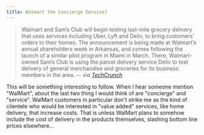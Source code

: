 ```yaml
---
title: Walmart the Concierge Service?
---
```


> Walmart and Sam’s Club will begin testing last-mile grocery delivery that uses services including Uber, Lyft and Deliv, to bring customers’ orders to their homes. The announcement is being made at Walmart’s annual shareholders week in Arkansas, and comes following the launch of a similar pilot program in Miami in March. There, Walmart-owned Sam’s Club is using the parcel delivery service Deliv to test delivery of general merchandise and groceries for its business members in the area.
> -- _via [TechCrunch](http://techcrunch.com/2016/06/02/walmart-will-test-last-mile-grocery-delivery-via-uber-lyft-and-deliv/)_

This will be something interesting to follow. When I hear someone mention "WalMart", about the last two thing I would think of are "concierge" and "service". WalMart customers in particular don't strike me as the kind of clientele who would be interested in "value added" services, like home delivery, that increase costs. That is unless WalMart plans to somehow include the cost of delivery in the products themselves, slashing bottom line prices elsewhere...
